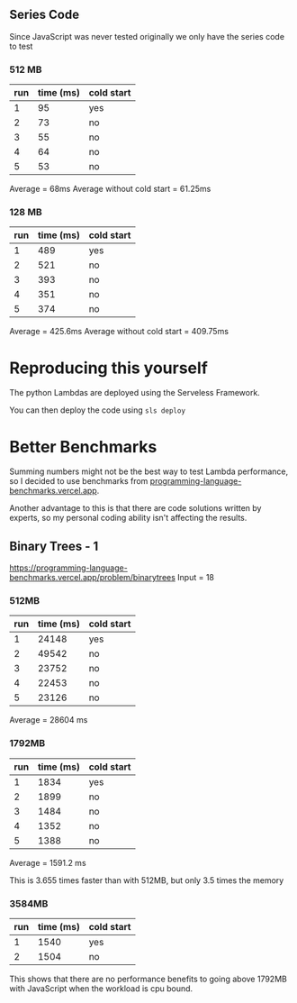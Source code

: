 ## Series Code

Since JavaScript was never tested originally we only have the series code to test

### 512 MB

| run | time (ms) | cold start |
| --- | --------- | ---------- |
| 1   | 95        | yes        |
| 2   | 73        | no         |
| 3   | 55        | no         |
| 4   | 64        | no         |
| 5   | 53        | no         |

Average = 68ms
Average without cold start = 61.25ms

### 128 MB

| run | time (ms) | cold start |
| --- | --------- | ---------- |
| 1   | 489       | yes        |
| 2   | 521       | no         |
| 3   | 393       | no         |
| 4   | 351       | no         |
| 5   | 374       | no         |

Average = 425.6ms
Average without cold start = 409.75ms

# Reproducing this yourself

The python Lambdas are deployed using the Serveless Framework.

You can then deploy the code using `sls deploy`

# Better Benchmarks

Summing numbers might not be the best way to test Lambda performance, so I decided to use benchmarks from [programming-language-benchmarks.vercel.app](https://programming-language-benchmarks.vercel.app/python-vs-rust).

Another advantage to this is that there are code solutions written by experts, so my personal coding ability isn't affecting the results.

## Binary Trees - 1

https://programming-language-benchmarks.vercel.app/problem/binarytrees
Input = 18

### 512MB

| run | time (ms) | cold start |
| --- | --------- | ---------- |
| 1   | 24148     | yes        |
| 2   | 49542     | no         |
| 3   | 23752     | no         |
| 4   | 22453     | no         |
| 5   | 23126     | no         |

Average = 28604 ms

### 1792MB

| run | time (ms) | cold start |
| --- | --------- | ---------- |
| 1   | 1834      | yes        |
| 2   | 1899      | no         |
| 3   | 1484      | no         |
| 4   | 1352      | no         |
| 5   | 1388      | no         |

Average = 1591.2 ms

This is 3.655 times faster than with 512MB, but only 3.5 times the memory

### 3584MB

| run | time (ms) | cold start |
| --- | --------- | ---------- |
| 1   | 1540      | yes        |
| 2   | 1504      | no         |

This shows that there are no performance benefits to going above 1792MB with JavaScript when the workload is cpu bound.
